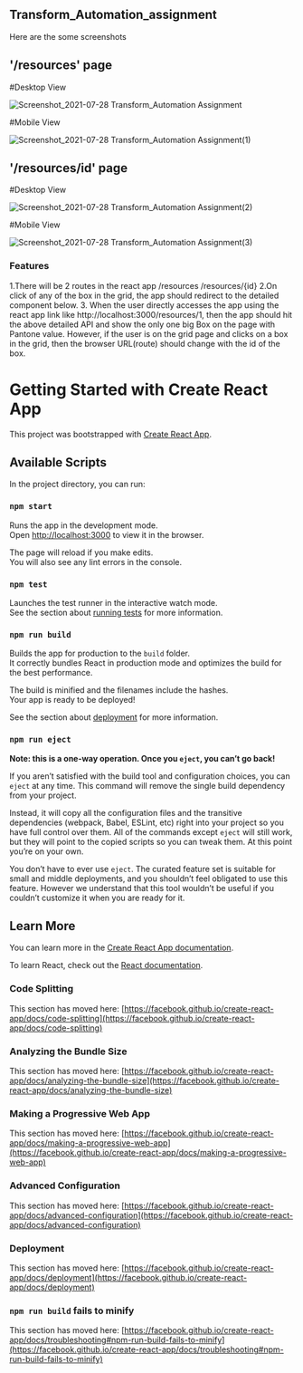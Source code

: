 ## Transform_Automation_assignment

Here are the some screenshots

## '/resources' page
#Desktop View

![Screenshot_2021-07-28 Transform_Automation Assignment](https://user-images.githubusercontent.com/30066889/127324190-de9b57c1-d5cb-4614-a310-2f00bb307ac7.png)

#Mobile View

![Screenshot_2021-07-28 Transform_Automation Assignment(1)](https://user-images.githubusercontent.com/30066889/127324246-dee93105-dac0-4f01-abca-febb2a84c9aa.png)

## '/resources/id' page
#Desktop View

![Screenshot_2021-07-28 Transform_Automation Assignment(2)](https://user-images.githubusercontent.com/30066889/127324292-a507394b-26af-4525-8a22-960dea84a1a8.png)

#Mobile View

![Screenshot_2021-07-28 Transform_Automation Assignment(3)](https://user-images.githubusercontent.com/30066889/127324325-c72967cd-5caa-4894-ba42-b09337a2b73a.png)

### Features

1.There will be 2 routes in the react app
   /resources
   /resources/{id} 
2.On click of any of the box in the grid, the app should redirect to the detailed
component below.
3. When the user directly accesses the app using the react app link like
http://localhost:3000/resources/1, then the app should hit the above detailed API
and show the only one big Box on the page with Pantone value. However, if the
user is on the grid page and clicks on a box in the grid, then the browser
URL(route) should change with the id of the box.

# Getting Started with Create React App

This project was bootstrapped with [Create React App](https://github.com/facebook/create-react-app).

## Available Scripts

In the project directory, you can run:

### `npm start`

Runs the app in the development mode.\
Open [http://localhost:3000](http://localhost:3000) to view it in the browser.

The page will reload if you make edits.\
You will also see any lint errors in the console.

### `npm test`

Launches the test runner in the interactive watch mode.\
See the section about [running tests](https://facebook.github.io/create-react-app/docs/running-tests) for more information.

### `npm run build`

Builds the app for production to the `build` folder.\
It correctly bundles React in production mode and optimizes the build for the best performance.

The build is minified and the filenames include the hashes.\
Your app is ready to be deployed!

See the section about [deployment](https://facebook.github.io/create-react-app/docs/deployment) for more information.

### `npm run eject`

**Note: this is a one-way operation. Once you `eject`, you can’t go back!**

If you aren’t satisfied with the build tool and configuration choices, you can `eject` at any time. This command will remove the single build dependency from your project.

Instead, it will copy all the configuration files and the transitive dependencies (webpack, Babel, ESLint, etc) right into your project so you have full control over them. All of the commands except `eject` will still work, but they will point to the copied scripts so you can tweak them. At this point you’re on your own.

You don’t have to ever use `eject`. The curated feature set is suitable for small and middle deployments, and you shouldn’t feel obligated to use this feature. However we understand that this tool wouldn’t be useful if you couldn’t customize it when you are ready for it.

## Learn More

You can learn more in the [Create React App documentation](https://facebook.github.io/create-react-app/docs/getting-started).

To learn React, check out the [React documentation](https://reactjs.org/).

### Code Splitting

This section has moved here: [https://facebook.github.io/create-react-app/docs/code-splitting](https://facebook.github.io/create-react-app/docs/code-splitting)

### Analyzing the Bundle Size

This section has moved here: [https://facebook.github.io/create-react-app/docs/analyzing-the-bundle-size](https://facebook.github.io/create-react-app/docs/analyzing-the-bundle-size)

### Making a Progressive Web App

This section has moved here: [https://facebook.github.io/create-react-app/docs/making-a-progressive-web-app](https://facebook.github.io/create-react-app/docs/making-a-progressive-web-app)

### Advanced Configuration

This section has moved here: [https://facebook.github.io/create-react-app/docs/advanced-configuration](https://facebook.github.io/create-react-app/docs/advanced-configuration)

### Deployment

This section has moved here: [https://facebook.github.io/create-react-app/docs/deployment](https://facebook.github.io/create-react-app/docs/deployment)

### `npm run build` fails to minify

This section has moved here: [https://facebook.github.io/create-react-app/docs/troubleshooting#npm-run-build-fails-to-minify](https://facebook.github.io/create-react-app/docs/troubleshooting#npm-run-build-fails-to-minify)
